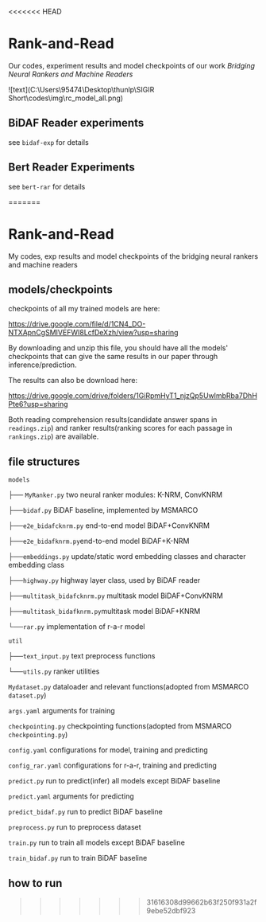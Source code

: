 <<<<<<< HEAD
# Rank-and-Read

Our codes, experiment results and model checkpoints of our work *Bridging Neural Rankers and Machine Readers*

![text](C:\Users\95474\Desktop\thunlp\SIGIR Short\codes\img\rc_model_all.png)

## BiDAF Reader experiments

see `bidaf-exp` for details

## Bert Reader Experiments

see `bert-rar` for details



=======
# Rank-and-Read
My codes, exp results and model checkpoints of the bridging neural rankers and machine readers

## models/checkpoints
checkpoints of all my trained models are here:

https://drive.google.com/file/d/1CN4_DO-NTXApnCgSMIVEFWI8LcfDeXzh/view?usp=sharing

By downloading and unzip this file, you should have all the models' checkpoints that can give the same results in our paper through inference/prediction.

The results can also be download here:

https://drive.google.com/drive/folders/1GiRpmHyT1_njzQp5UwlmbRba7DhHPte6?usp=sharing

Both reading comprehension results(candidate answer spans in `readings.zip`) and ranker results(ranking scores for each passage in `rankings.zip`) are available. 

## file structures

`models` 

├── `MyRanker.py` two neural ranker modules:  K-NRM, ConvKNRM

├──`bidaf.py` BiDAF baseline, implemented by MSMARCO

├──`e2e_bidafcknrm.py` end-to-end model BiDAF+ConvKNRM

├──`e2e_bidafknrm.py`end-to-end model BiDAF+K-NRM

├──`embeddings.py` update/static word embedding classes and character embedding class

├──`highway.py` highway layer class, used by BiDAF reader

├──`multitask_bidafcknrm.py` multitask model BiDAF+ConvKNRM

├──`multitask_bidafknrm.py`multitask model BiDAF+KNRM

└──`rar.py` implementation of r-a-r model

`util`

├──`text_input.py` text preprocess functions

└──`utils.py`  ranker utilities

`Mydataset.py` dataloader and relevant functions(adopted from MSMARCO `dataset.py`)

`args.yaml` arguments for training

`checkpointing.py` checkpointing functions(adopted from MSMARCO `checkpointing.py`)

`config.yaml` configurations for model, training and predicting

`config_rar.yaml` configurations for r-a-r, training and predicting

`predict.py` run to predict(infer) all models except BiDAF baseline

`predict.yaml` arguments for predicting

`predict_bidaf.py` run to predict BiDAF baseline

`preprocess.py` run to preprocess dataset

`train.py` run to train all models except BiDAF baseline

`train_bidaf.py` run to train BiDAF baseline

## how to run

>>>>>>> 31616308d99662b63f250f931a2f9ebe52dbf923
